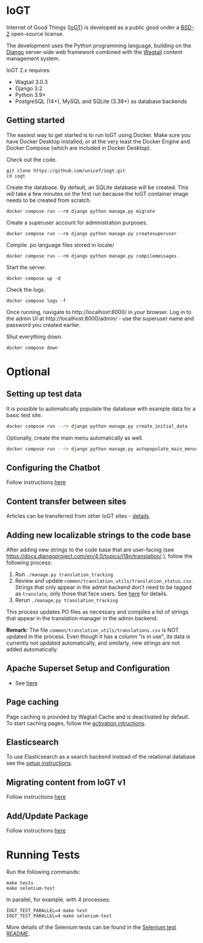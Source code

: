 # IoGT

Internet of Good Things ([IoGT][2]) is developed as a public good under a [BSD-2][3] open-source license.

The development uses the Python programming language, building on the [Django][4] server-side web framework combined with the [Wagtail][5] content management system.

IoGT 2.x requires:
- Wagtail 3.0.3
- Django 3.2
- Python 3.9+
- PostgreSQL (14+), MySQL and SQLite (3.38+) as database backends

## Getting started

The easiest way to get started is to run IoGT using Docker. Make sure you have Docker Desktop installed, or at the very least the Docker Engine and Docker Compose (which are included in Docker Desktop).

Check out the code.
```
git clone https://github.com/unicef/iogt.git
cd iogt
```

Create the database. By default, an SQLite database will be created. This will take a few minutes on the first run because the IoGT container image needs to be created from scratch.
```
docker compose run --rm django python manage.py migrate
```

Create a superuser account for administration purposes.
```
docker compose run --rm django python manage.py createsuperuser
```

Compile .po language files stored in locale/
```
docker compose run --rm django python manage.py compilemessages
```

Start the server.
```
docker compose up -d
```

Check the logs.
```
docker compose logs -f
```

Once running, navigate to http://localhost:8000/ in your browser. Log in to the admin UI at http://localhost:8000/admin/ - use the superuser name and password you created earlier.

Shut everything down.
```
docker compose down
```

# Optional

## Setting up test data

It is possible to automatically populate the database with example data for a basic test site.

```sh
docker compose run --rm django python manage.py create_initial_data
```

Optionally, create the main menu automatically as well.

```sh
docker compose run --rm django python manage.py autopopulate_main_menus
```

## Configuring the Chatbot

Follow instructions [here](messaging/README.md)

## Content transfer between sites

Articles can be transferred from other IoGT sites - [details][12].

## Adding new localizable strings to the code base

After adding new strings to the code base that are user-facing (see https://docs.djangoproject.com/en/4.0/topics/i18n/translation/ ), follow the following process:
1. Run `./manage.py translation_tracking`
2. Review and update `common/translation_utils/translation_status.csv`. Strings that only appear in the admin backend don't need to be tagged as `translate`, only those that face users. See [here](common/translation_utils/README.md) for details.
3. Rerun `./manage.py translation_tracking`

This process updates PO files as necessary and compiles a list of strings that appear in the translation manager in the admin backend.

**Remark:** The file `common/translation_utils/translations.csv` is NOT updated in the process.
Even though it has a column "is in use", its data is currently not updated automatically, and similarly, new strings are not added automatically.

## Apache Superset Setup and Configuration
- See [here](questionnaires/superset/README.md)

## Page caching

Page caching is provided by Wagtail Cache and is deactivated by default. To start caching pages, follow the [activation intructions][7].

## Elasticsearch

To use Elasticsearch as a search backend instead of the relational database see the [setup instructions][11].

## Migrating content from IoGT v1
Follow instructions [here](iogt_content_migration/README.md)

## Add/Update Package
Follow instructions [here][10]

# Running Tests

Run the following commands:
```
make tests
make selenium-test
```

In parallel, for example, with 4 processes:
```
IOGT_TEST_PARALLEL=4 make test
IOGT_TEST_PARALLEL=4 make selenium-test
```

More details of the Selenium tests can be found in the [Selenium test README][9].


[1]: https://packaging.python.org/guides/installing-using-pip-and-virtual-environments/#creating-a-virtual-environment
[2]: https://www.unicef.org/innovation/IoGT
[3]: https://github.com/unicef/iogt/blob/develop/LICENSE
[4]: https://www.djangoproject.com/
[5]: https://wagtail.io/
[6]: https://github.com/wagtail/wagtail/wiki/Release-schedule
[7]: ./docs/cache.md
[8]: ./docs/troubleshooting.md
[9]: ./selenium_tests/README.md
[10]: ./docs/dependency-management.md
[11]: ./docs/elasticsearch.md
[12]: docs/content-transfer.md
